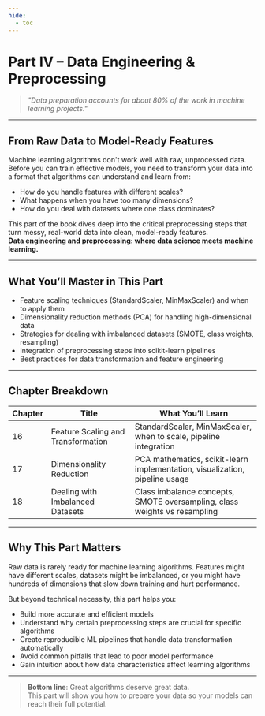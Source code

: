 ```yaml
---
hide:
  - toc
---
```


# **Part IV – Data Engineering & Preprocessing**

> *"Data preparation accounts for about 80% of the work in machine learning projects."*

---

## **From Raw Data to Model-Ready Features**

Machine learning algorithms don't work well with raw, unprocessed data.  
Before you can train effective models, you need to transform your data into a format that algorithms can understand and learn from:

- How do you handle features with different scales?
- What happens when you have too many dimensions?
- How do you deal with datasets where one class dominates?

This part of the book dives deep into the critical preprocessing steps that turn messy, real-world data into clean, model-ready features.  
**Data engineering and preprocessing: where data science meets machine learning.**

---

## **What You’ll Master in This Part**

- Feature scaling techniques (StandardScaler, MinMaxScaler) and when to apply them
- Dimensionality reduction methods (PCA) for handling high-dimensional data
- Strategies for dealing with imbalanced datasets (SMOTE, class weights, resampling)
- Integration of preprocessing steps into scikit-learn pipelines
- Best practices for data transformation and feature engineering

---

## **Chapter Breakdown**

| Chapter | Title                          | What You’ll Learn                                                              |
|---------|--------------------------------|---------------------------------------------------------------------------------|
| 16      | Feature Scaling and Transformation | StandardScaler, MinMaxScaler, when to scale, pipeline integration             |
| 17      | Dimensionality Reduction       | PCA mathematics, scikit-learn implementation, visualization, pipeline usage    |
| 18      | Dealing with Imbalanced Datasets | Class imbalance concepts, SMOTE oversampling, class weights vs resampling     |

---

## **Why This Part Matters**

Raw data is rarely ready for machine learning algorithms. Features might have different scales, datasets might be imbalanced, or you might have hundreds of dimensions that slow down training and hurt performance.

But beyond technical necessity, this part helps you:

- Build more accurate and efficient models
- Understand why certain preprocessing steps are crucial for specific algorithms
- Create reproducible ML pipelines that handle data transformation automatically
- Avoid common pitfalls that lead to poor model performance
- Gain intuition about how data characteristics affect learning algorithms

---

> **Bottom line**: Great algorithms deserve great data.  
> This part will show you how to prepare your data so your models can reach their full potential.

